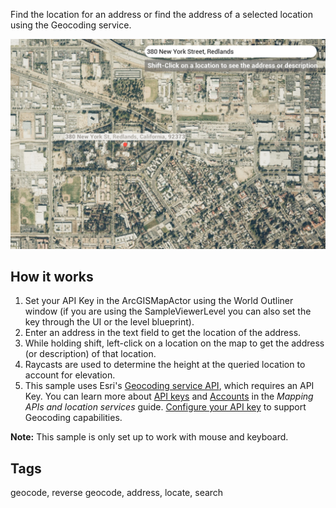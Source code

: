 Find the location for an address or find the address of a selected location using the Geocoding service. 

![Geocoding](Geocoding.jpg)

## How it works

1. Set your API Key in the ArcGISMapActor using the World Outliner window (if you are using the SampleViewerLevel you can also set the key through the UI or the level blueprint).
2. Enter an address in the text field to get the location of the address.
3. While holding shift, left-click on a location on the map to get the address (or description) of that location.
4. Raycasts are used to determine the height at the queried location to account for elevation.
5. This sample uses Esri's [Geocoding service API](https://developers.arcgis.com/rest/geocode/api-reference/overview-world-geocoding-service.htm), which requires an API Key. You can learn more about [API keys](https://developers.arcgis.com/documentation/mapping-apis-and-services/security/api-keys/) and [Accounts](https://developers.arcgis.com/documentation/mapping-apis-and-services/deployment/accounts/) in the _Mapping APIs and location services_ guide. [Configure your API key](https://developers.arcgis.com/documentation/mapping-apis-and-services/security/tutorials/create-and-manage-an-api-key/#set-service-scopes) to support Geocoding capabilities. 

**Note:** This sample is only set up to work with mouse and keyboard.


## Tags
geocode, reverse geocode, address, locate, search
